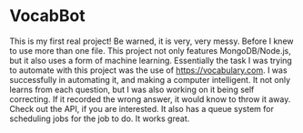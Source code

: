 # VocabBot
This is my first real project! Be warned, it is very, very messy. Before I knew to use more than one file.
This project not only features MongoDB/Node.js, but it also uses a form of machine learning. Essentially the task I was trying to automate with this project was the use of https://vocabulary.com. 
I was successfully in automating it, and making a computer intelligent. It not only learns from each question, but I was also working on it being 
self correcting. If it recorded the wrong answer, it would know to throw it away. Check out the API, if you are interested. It also has a queue system for scheduling jobs for the job to do. It works great.


